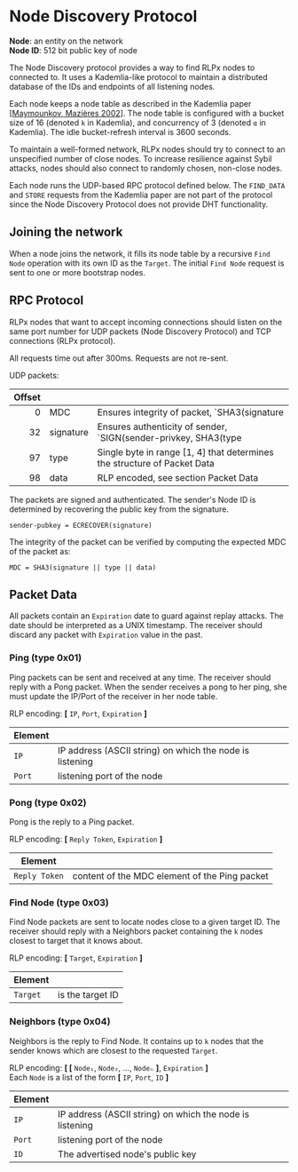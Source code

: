 # Node Discovery Protocol

**Node**: an entity on the network  
**Node ID**: 512 bit public key of node

The Node Discovery protocol provides a way to find RLPx nodes to connected to. It uses a Kademlia-like protocol to maintain a distributed database of the IDs and endpoints of all listening nodes.

Each node keeps a node table as described in the Kademlia paper [[Maymounkov, Mazières 2002][kad-paper]]. The node table is configured with a bucket size of 16 (denoted `k` in Kademlia), and concurrency of 3 (denoted `α` in Kademlia). The idle bucket-refresh interval is 3600 seconds.

To maintain a well-formed network, RLPx nodes should try to connect to an unspecified number of close nodes. To increase resilience against Sybil attacks, nodes should also connect to randomly chosen, non-close nodes.

Each node runs the UDP-based RPC protocol defined below. The `FIND_DATA` and `STORE` requests from the Kademlia paper are not part of the protocol since the Node Discovery Protocol does not provide DHT functionality.

[kad-paper]: http://www.cs.rice.edu/Conferences/IPTPS02/109.pdf

## Joining the network

When a node joins the network, it fills its node table by a recursive `Find Node` operation with its own ID as the `Target`. The initial `Find Node` request is sent to one or more bootstrap nodes.

## RPC Protocol

RLPx nodes that want to accept incoming connections should listen on the same port number for UDP packets (Node Discovery Protocol) and TCP connections (RLPx protocol).

All requests time out after 300ms. Requests are not re-sent.

UDP packets:

Offset  |||
------: | ----------| -------------------------------------------------------------------------
0       | MDC       | Ensures integrity of packet, `SHA3(signature || type || data)`
32      | signature | Ensures authenticity of sender, `SIGN(sender-privkey, SHA3(type || data))`
97      | type      | Single byte in range [1, 4] that determines the structure of Packet Data
98      | data      | RLP encoded, see section Packet Data

The packets are signed and authenticated. The sender's Node ID is determined by recovering the public key from the signature.

    sender-pubkey = ECRECOVER(signature)

The integrity of the packet can be verified by computing the expected MDC of the packet as:

    MDC = SHA3(signature || type || data)

## Packet Data

All packets contain an `Expiration` date to guard against replay attacks. The date should be interpreted as a UNIX timestamp. The receiver should discard any packet with `Expiration` value in the past.

### Ping (type 0x01)

Ping packets can be sent and received at any time. The receiver should reply with a Pong packet. When the sender receives a pong to her ping, she must update the IP/Port of the receiver in her node table.

RLP encoding: **[** `IP`, `Port`, `Expiration` **]**

Element   ||
----------|------------------------------------------------------------
`IP`      | IP address (ASCII string) on which the node is listening
`Port`    | listening port of the node

### Pong (type 0x02)

Pong is the reply to a Ping packet.

RLP encoding: **[** `Reply Token`, `Expiration` **]**

Element       ||
--------------|-----------------------------------------------
`Reply Token` | content of the MDC element of the Ping packet

### Find Node (type 0x03)

Find Node packets are sent to locate nodes close to a given target ID.
The receiver should reply with a Neighbors packet containing the `k`
nodes closest to target that it knows about.

RLP encoding: **[** `Target`, `Expiration` **]**

Element  ||
---------|--------------------
`Target` | is the target ID

### Neighbors (type 0x04)

Neighbors is the reply to Find Node. It contains up to `k` nodes that
the sender knows which are closest to the requested `Target`.

RLP encoding: **[ [** `Node₁`, `Node₂`, ..., `Nodeₙ` **]**, `Expiration` **]**  
Each `Node` is a list of the form **[** `IP`, `Port`, `ID` **]**

Element   ||
----------|---------------------------------------------------------------
`IP`      | IP address (ASCII string) on which the node is listening
`Port`    | listening port of the node
`ID`      | The advertised node's public key

